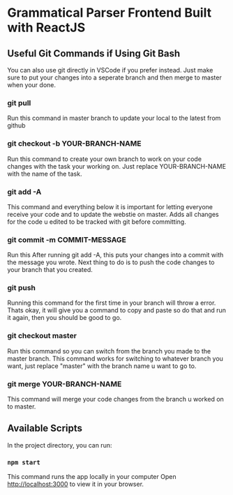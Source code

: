 # Grammatical Parser Frontend Built with ReactJS

## Useful Git Commands if Using Git Bash
You can also use git directly in VSCode if you prefer instead.
Just make sure to put your changes into a seperate branch and then merge to master when your done.

### git pull

Run this command in master branch to update your local to the latest from github

### git checkout -b YOUR-BRANCH-NAME

Run this command to create your own branch to work on your code changes with the task your working on.
Just replace YOUR-BRANCH-NAME with the name of the task.

### git add -A

This command and everything below it is important for letting everyone receive your code and to update the webstie on master.
Adds all changes for the code u edited to be tracked with git before committing.

### git commit -m COMMIT-MESSAGE

Run this After running git add -A, this puts your changes into a commit with the message you wrote.
Next thing to do is to push the code changes to your branch that you created.

### git push
Running this command for the first time in your branch will throw a error.
Thats okay, it will give you a command to copy and paste so do that and run it again, then you should be good to go.

### git checkout master
Run this command so you can switch from the branch you made to the master branch.
This command works for switching to whatever branch you want, just replace "master" with the branch name u want to go to.

### git merge YOUR-BRANCH-NAME
This command will merge your code changes from the branch u worked on to master.

## Available Scripts

In the project directory, you can run:

### `npm start`

This command runs the app locally in your computer
Open [http://localhost:3000](http://localhost:3000) to view it in your browser.
